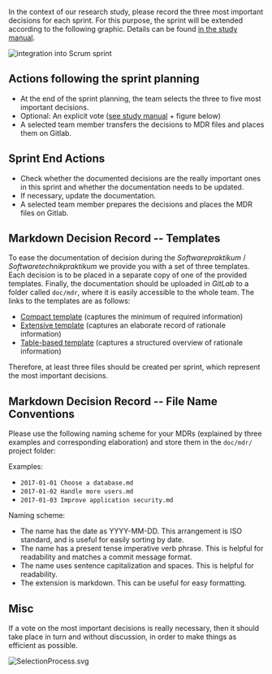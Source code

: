 In the context of our research study, please record the three most important decisions for each sprint. For this purpose, the sprint will be extended according to the following graphic. Details can be found [in the study manual](https://git.informatik.tu-cottbus.de/schubmat/markdown-decision-records).

![integration into Scrum sprint](https://git.informatik.tu-cottbus.de/schubmat/markdown-decision-records/raw/master/misc/img/ScrumProcessIntegration.png)


## Actions following the sprint planning

* At the end of the sprint planning, the team selects the three to five most important decisions.
 * Optional: An explicit vote ([see study manual](https://git.informatik.tu-cottbus.de/schubmat/markdown-decision-records) + figure below)
* A selected team member transfers the decisions to MDR files and places them on Gitlab.

## Sprint End Actions

* Check whether the documented decisions are the really important ones in this sprint and whether the documentation needs to be updated. 
* If necessary, update the documentation.
* A selected team member prepares the decisions and places the MDR files on Gitlab.

## Markdown Decision Record -- Templates

To ease the documentation of decision during the _Softwarepraktikum_ / _Softwaretechnikpraktikum_ we provide you with a set of three templates. Each decision is to be placed in a separate copy of one of the provided templates. Finally, the documentation should be uploaded in _GitLab_ to a folder called `doc/mdr`, where it is easily accessible to the whole team. The links to the templates are as follows:
* [Compact template](https://git.informatik.tu-cottbus.de/schubmat/markdown-decision-records/raw/master/templates/captureTemplate_compact.md) (captures the minimum of required information)
* [Extensive template](https://git.informatik.tu-cottbus.de/schubmat/markdown-decision-records/raw/master/templates/captureTemplate_extensive.md) (captures an elaborate record of rationale information)
* [Table-based template](https://git.informatik.tu-cottbus.de/schubmat/markdown-decision-records/raw/master/templates/captureTemplate_table.md) (captures a structured overview of rationale information)

Therefore, at least three files should be created per sprint, which represent the most important decisions.

## Markdown Decision Record -- File Name Conventions

Please use the following naming scheme for your MDRs (explained by three examples and corresponding elaboration) and store them in the `doc/mdr/` project folder:

Examples:

  * `2017-01-01 Choose a database.md`
  * `2017-01-02 Handle more users.md`
  * `2017-01-03 Improve application security.md`

Naming scheme:

  * The name has the date as YYYY-MM-DD. This arrangement is ISO standard, and is useful for easily sorting by date. 
  * The name has a present tense imperative verb phrase. This is helpful for readability and matches a commit message format.
  * The name uses sentence capitalization and spaces. This is helpful for readability.
  * The extension is markdown. This can be useful for easy formatting.

## Misc 

If a vote on the most important decisions is really necessary, then it should take place in turn and without discussion, in order to make things as efficient as possible.

![SelectionProcess.svg](https://git.informatik.tu-cottbus.de/schubmat/markdown-decision-records/raw/master/misc/img/SelectionProcess.png)